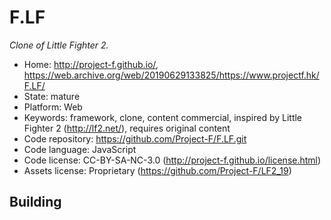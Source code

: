# F.LF

_Clone of Little Fighter 2._

- Home: http://project-f.github.io/, https://web.archive.org/web/20190629133825/https://www.projectf.hk/F.LF/
- State: mature
- Platform: Web
- Keywords: framework, clone, content commercial, inspired by Little Fighter 2 (http://lf2.net/), requires original content
- Code repository: https://github.com/Project-F/F.LF.git
- Code language: JavaScript
- Code license: CC-BY-SA-NC-3.0 (http://project-f.github.io/license.html)
- Assets license: Proprietary (https://github.com/Project-F/LF2_19)

## Building
